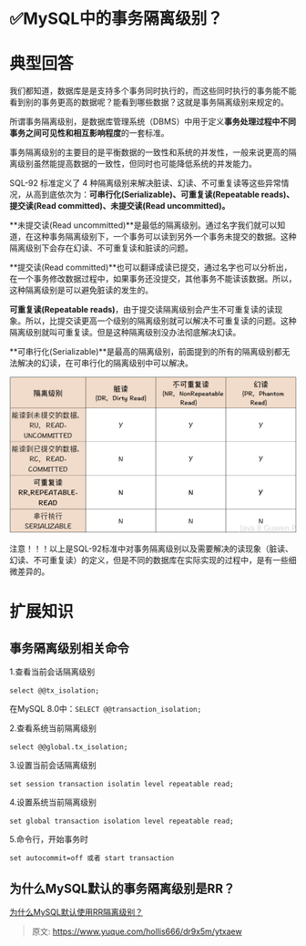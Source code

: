 # ✅MySQL中的事务隔离级别？


# 典型回答
我们都知道，数据库是是支持多个事务同时执行的，而这些同时执行的事务能不能看到别的事务更高的数据呢？能看到哪些数据？这就是事务隔离级别来规定的。

所谓事务隔离级别，是数据库管理系统（DBMS）中用于定义**事务处理过程中不同事务之间可见性和相互影响程度**的一套标准。

事务隔离级别的主要目的是平衡数据的一致性和系统的并发性，一般来说更高的隔离级别虽然能提高数据的一致性，但同时也可能降低系统的并发能力。

SQL-92 标准定义了 4 种隔离级别来解决脏读、幻读、不可重复读等这些异常情况，从高到底依次为：**可串行化(Serializable)、可重复读(Repeatable reads)、提交读(Read committed)、未提交读(Read uncommitted)。**

**未提交读(Read uncommitted)**是最低的隔离级别。通过名字我们就可以知道，在这种事务隔离级别下，一个事务可以读到另外一个事务未提交的数据。这种隔离级别下会存在幻读、不可重复读和脏读的问题。

**提交读(Read committed)**也可以翻译成读已提交，通过名字也可以分析出，在一个事务修改数据过程中，如果事务还没提交，其他事务不能读该数据。所以，这种隔离级别是可以避免脏读的发生的。

**可重复读(Repeatable reads)**，由于提交读隔离级别会产生不可重复读的读现象。所以，比提交读更高一个级别的隔离级别就可以解决不可重复读的问题。这种隔离级别就叫可重复读。但是这种隔离级别没办法彻底解决幻读。

**可串行化(Serializable)**是最高的隔离级别，前面提到的所有的隔离级别都无法解决的幻读，在可串行化的隔离级别中可以解决。

![image.png](./img/bAGWYDMY6lYUxz7m/1671361908245-fbc00be3-2782-40d9-b7a8-1cea0602e706-569199.png)

注意！！！以上是SQL-92标准中对事务隔离级别以及需要解决的读现象（脏读、幻读、不可重复读）的定义，但是不同的数据库在实际实现的过程中，是有一些细微差异的。


# 扩展知识


## 事务隔离级别相关命令

1.查看当前会话隔离级别

`select @@tx_isolation;`

在MySQL 8.0中：`SELECT @@transaction_isolation;`

2.查看系统当前隔离级别

`select @@global.tx_isolation;`

3.设置当前会话隔离级别

`set session transaction isolatin level repeatable read;`

4.设置系统当前隔离级别

`set global transaction isolation level repeatable read;`

5.命令行，开始事务时

`set autocommit=off 或者 start transaction`


## 为什么MySQL默认的事务隔离级别是RR？

[为什么MySQL默认使用RR隔离级别？](https://www.yuque.com/hollis666/dr9x5m/fx5luearutigdcep?view=doc_embed)


> 原文: <https://www.yuque.com/hollis666/dr9x5m/ytxaew>